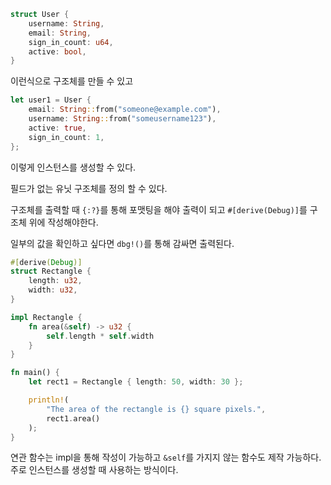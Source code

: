 ```rust
struct User {
    username: String,
    email: String,
    sign_in_count: u64,
    active: bool,
}

```
이런식으로 구조체를 만들 수 있고


```rust
let user1 = User {
    email: String::from("someone@example.com"),
    username: String::from("someusername123"),
    active: true,
    sign_in_count: 1,
};

```
이렇게 인스턴스를 생성할 수 있다.

필드가 없는 유닛 구조체를 정의 할 수 있다.

구조체를 출력할 때 `{:?}`를 통해 포맷팅을 해야 출력이 되고
`#[derive(Debug)]`를 구조체 위에 작성해야한다.

일부의 값을 확인하고 싶다면
`dbg!()`를 통해 감싸면 출력된다.


```rust
#[derive(Debug)]
struct Rectangle {
    length: u32,
    width: u32,
}

impl Rectangle {
    fn area(&self) -> u32 {
        self.length * self.width
    }
}

fn main() {
    let rect1 = Rectangle { length: 50, width: 30 };

    println!(
        "The area of the rectangle is {} square pixels.",
        rect1.area()
    );
}
```
연관 함수는 impl을 통해 작성이 가능하고
`&self`를 가지지 않는 함수도 제작 가능하다.
주로 인스턴스를 생성할 때 사용하는 방식이다.
